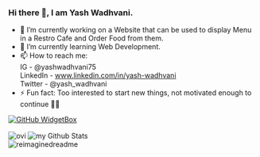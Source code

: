 ### Hi there 👋, I am Yash Wadhvani.
- 🔭 I’m currently working on a Website that can be used to display Menu in a Restro Cafe and Order Food from them. 
- 🌱 I’m currently learning Web Development.
- 📫 How to reach me: \
      IG - @yashwadhvani75 \
      LinkedIn - www.linkedin.com/in/yash-wadhvani \
      Twitter - @yash_wadhvani
- ⚡ Fun fact: Too interested to start new things, not motivated enough to continue 🫠🥲
<!--
**YashWadhvani/YashWadhvani** is a ✨ _special_ ✨ repository because its `README.md` (this file) appears on your GitHub profile.

Here are some ideas to get you started:

- 🔭 I’m currently working on ...
- 🌱 I’m currently learning ...
- 👯 I’m looking to collaborate on ...
- 🤔 I’m looking for help with ...
- 💬 Ask me about ...
- 📫 How to reach me: ...
- 😄 Pronouns: ...
- ⚡ Fun fact: ...
-->

[![GitHub WidgetBox](https://github-widgetbox.vercel.app/api/profile?username=Jurredr&data=followers,repositories,stars,commits&theme=darkmode)](https://github.com/Jurredr/github-widgetbox)

<img align="center" src="https://github-readme-stats.vercel.app/api/top-langs?username=YashWadhvani&show_icons=true&locale=en&layout=compact&theme=chartreuse-dark" alt="ovi" />
<img align="center" src="https://github-readme-stats.vercel.app/api?username=YashWadhvani&include_all_commits=true&count_private=true&show_icons=true&line_height=20&title_color=2B5BBD&icon_color=1124BB&text_color=A1A1A1&bg_color=0,000000,130F40" alt="my Github Stats"/>
<br>
<img src="https://myreadme.vercel.app/api/embed/YashWadhvani?panels=userstatistics,toprepositories,toplanguages,commitgraph" alt="reimaginedreadme" />
